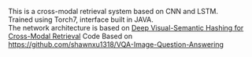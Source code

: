 This is a cross-modal retrieval system based on CNN and LSTM.  
Trained using Torch7, interface built in JAVA.  
The network architecture is based on [Deep Visual-Semantic Hashing for Cross-Modal Retrieval](https://www.kdd.org/kdd2016/papers/files/rpp0086-caoA.pdf)
Code Based on https://github.com/shawnxu1318/VQA-Image-Question-Answering
